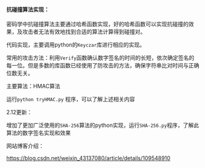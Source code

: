 #### 抗碰撞算法实现：

密码学中抗碰撞算法主要通过哈希函数实现，好的哈希函数可以实现抗碰撞的效果，及攻击者无法有效地找到合适的算法计算得到碰撞对。

代码实现，主要调用python的`Keyczar`库进行相应的实现。

常用的攻击方法：利用`Verify`函数确认数字签名的时间的长短，依次确定签名的每一位。但是多数的库函数已经使用了防攻击的方法，确保字符串比对时间与正确位数无关。

主要算法：HMAC算法

运行`python tryHMAC.py` 程序，可以了解上述相关内容



2.12更新：

增加了更加广泛使用的`SHA-256`算法的python实现，运行`SHA-256.py`程序，了解此算法的数字签名实现和效果

网站博客介绍：

https://blog.csdn.net/weixin_43137080/article/details/109548910
